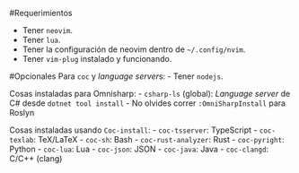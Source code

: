 #Requerimientos
- Tener `neovim`. 
- Tener `lua`.
- Tener la configuración de neovim dentro de `~/.config/nvim`.
- Tener `vim-plug` instalado y funcionando.

#Opcionales
Para `coc` y *language server*s:
    - Tener `nodejs`.

Cosas instaladas para Omnisharp:
    - `csharp-ls` (global): *Language server* de C# desde `dotnet tool install`
    - No olvides correr `:OmniSharpInstall` para Roslyn

Cosas instaladas usando `Coc-install`:
    - `coc-tsserver`: TypeScript
    - `coc-texlab`: TeX/LaTeX
    - `coc-sh`: Bash
    - `coc-rust-analyzer`: Rust
    - `coc-pyright`: Python
    - `coc-lua`: Lua
    - `coc-json`: JSON
    - `coc-java`: Java
    - `coc-clangd`: C/C++ (clang)
